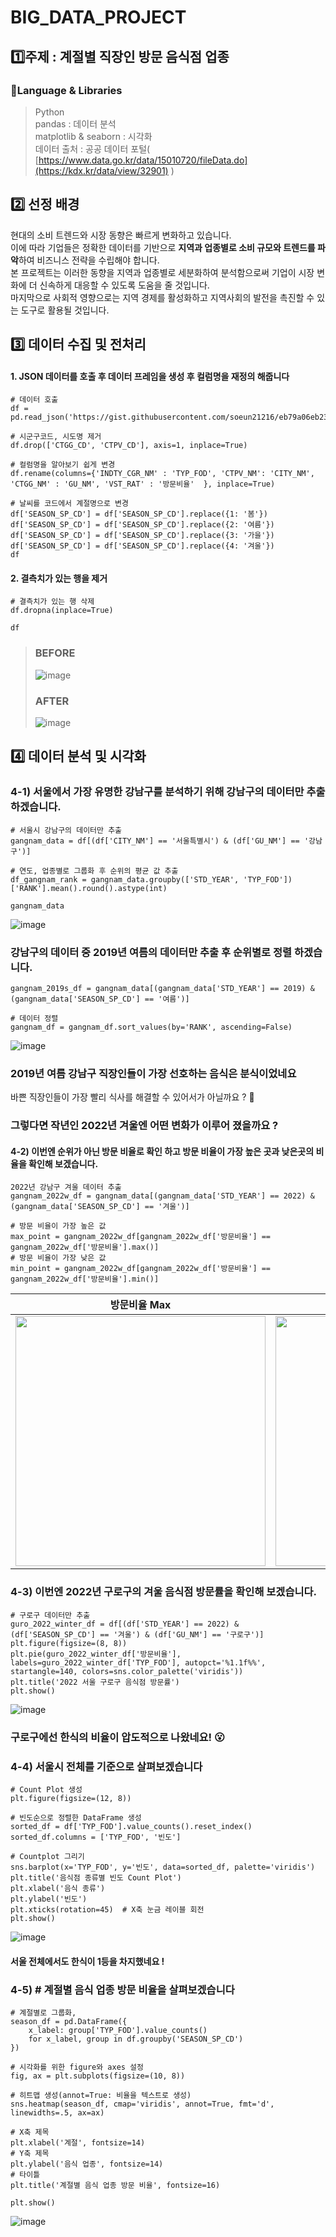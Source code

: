# BIG_DATA_PROJECT

## 1️⃣주제 : 계절별 직장인 방문 음식점 업종   
### 🎉Language & Libraries
> Python      
  pandas : 데이터 분석   
  matplotlib & seaborn : 시각화   
  데이터 출처 : 공공 데이터 포털( [https://www.data.go.kr/data/15010720/fileData.do](https://kdx.kr/data/view/32901) )

## 2️⃣ 선정 배경
현대의 소비 트렌드와 시장 동향은 빠르게 변화하고 있습니다.<br>
이에 따라 기업들은 정확한 데이터를 기반으로 **지역과 업종별로 소비 규모와 트렌드를 파악**하여 비즈니스 전략을 수립해야 합니다.<br>
본 프로젝트는 이러한 동향을 지역과 업종별로 세분화하여 분석함으로써 기업이 시장 변화에 더 신속하게 대응할 수 있도록 도움을 줄 것입니다.<br>
마지막으로 사회적 영향으로는 지역 경제를 활성화하고 지역사회의 발전을 촉진할 수 있는 도구로 활용될 것입니다.

## 3️⃣ 데이터 수집 및 전처리   
#### **1. JSON 데이터를 호출 후 데이터 프레임을 생성 후 컬럼명을 재정의 해줍니다**
```
# 데이터 호출
df = pd.read_json('https://gist.githubusercontent.com/soeun21216/eb79a06eb23e87890500829e7f1530b9/raw/7ba88b76a1623b3a05f1b6e97e3219e44cdfc775/gistfile1.txt')

# 시군구코드, 시도명 제거
df.drop(['CTGG_CD', 'CTPV_CD'], axis=1, inplace=True)

# 컬럼명을 알아보기 쉽게 변경
df.rename(columns={'INDTY_CGR_NM' : 'TYP_FOD', 'CTPV_NM': 'CITY_NM', 'CTGG_NM' : 'GU_NM', 'VST_RAT' : '방문비율'  }, inplace=True)

# 날씨를 코드에서 계절명으로 변경
df['SEASON_SP_CD'] = df['SEASON_SP_CD'].replace({1: '봄'})
df['SEASON_SP_CD'] = df['SEASON_SP_CD'].replace({2: '여름'})
df['SEASON_SP_CD'] = df['SEASON_SP_CD'].replace({3: '가을'})
df['SEASON_SP_CD'] = df['SEASON_SP_CD'].replace({4: '겨울'})
df
```
#### **2. 결측치가 있는 행을 제거**
```
# 결측치가 있는 행 삭제
df.dropna(inplace=True)

df
```


> ### BEFORE
>  ![image](https://github.com/soeun21216/BIG_DATA_PROJECT/assets/113682873/096607a6-49cc-457f-9a75-28bd72d9954a) 
>  ### AFTER
>  ![image](https://github.com/soeun21216/BIG_DATA_PROJECT/assets/113682873/dc34998e-61a6-44a5-a3cb-28dd75cbbd8d)

## 4️⃣ 데이터 분석 및 시각화

### 4-1) 서울에서 가장 유명한 강남구를 분석하기 위해 강남구의 데이터만 추출하겠습니다.
```
# 서울시 강남구의 데이터만 추출
gangnam_data = df[(df['CITY_NM'] == '서울특별시') & (df['GU_NM'] == '강남구')]

# 연도, 업종별로 그룹화 후 순위의 평균 값 추출
df_gangnam_rank = gangnam_data.groupby(['STD_YEAR', 'TYP_FOD'])['RANK'].mean().round().astype(int)

gangnam_data
```
![image](https://github.com/soeun21216/BIG_DATA_PROJECT/assets/113682873/7cbdad9b-476a-4662-82fb-a26db7adbb46)

### 강남구의 데이터 중 2019년 여름의 데이터만 추출 후 순위별로 정렬 하겠습니다.
```
gangnam_2019s_df = gangnam_data[(gangnam_data['STD_YEAR'] == 2019) & (gangnam_data['SEASON_SP_CD'] == '여름')]

# 데이터 정렬
gangnam_df = gangnam_df.sort_values(by='RANK', ascending=False)
```
![image](https://github.com/soeun21216/BIG_DATA_PROJECT/assets/113682873/03d1f7fd-5b04-4542-8597-c297b93d7da3)

### 2019년 여름 강남구 직장인들이 가장 선호하는 음식은 **분식**이었네요
바쁜 직장인들이 가장 빨리 식사를 해결할 수 있어서가 아닐까요 ? 🤔

### 그렇다면 작년인 2022년 겨울엔 어떤 변화가 이루어 졌을까요 ?    
#### 4-2) 이번엔 순위가 아닌 방문 비율로 확인 하고 방문 비율이 가장 높은 곳과 낮은곳의 비율을 확인해 보겠습니다.

```
2022년 강남구 겨울 데이터 추출
gangnam_2022w_df = gangnam_data[(gangnam_data['STD_YEAR'] == 2022) & (gangnam_data['SEASON_SP_CD'] == '겨울')]

# 방문 비율이 가장 높은 값
max_point = gangnam_2022w_df[gangnam_2022w_df['방문비율'] == gangnam_2022w_df['방문비율'].max()]
# 방문 비율이 가장 낮은 값
min_point = gangnam_2022w_df[gangnam_2022w_df['방문비율'] == gangnam_2022w_df['방문비율'].min()]
```
|방문비율 Max|방문비율 Min|
|--|--|
|<img src="https://github.com/soeun21216/BIG_DATA_PROJECT/assets/113682873/4f315bc7-1f41-4e6b-828a-ecbe3bef6e36" width="400">|<img src="https://github.com/soeun21216/BIG_DATA_PROJECT/assets/113682873/c2956d39-dd39-48bc-9b03-c26916f0bc18" width="400">|

### 4-3) 이번엔 2022년 구로구의 겨울 음식점 방문률을 확인해 보겠습니다.
```
# 구로구 데이터만 추출
guro_2022_winter_df = df[(df['STD_YEAR'] == 2022) & (df['SEASON_SP_CD'] == '겨울') & (df['GU_NM'] == '구로구')]
plt.figure(figsize=(8, 8))
plt.pie(guro_2022_winter_df['방문비율'], labels=guro_2022_winter_df['TYP_FOD'], autopct='%1.1f%%', startangle=140, colors=sns.color_palette('viridis'))
plt.title('2022 서울 구로구 음식점 방문률')
plt.show()
```
![image](https://github.com/soeun21216/BIG_DATA_PROJECT/assets/113682873/729aa4eb-9570-46ab-96b8-8519c7324810)

### 구로구에선 **한식**의 비율이 압도적으로 나왔네요! 😮

### 4-4) 서울시 전체를 기준으로 살펴보겠습니다
```
# Count Plot 생성
plt.figure(figsize=(12, 8))

# 빈도순으로 정렬한 DataFrame 생성
sorted_df = df['TYP_FOD'].value_counts().reset_index()
sorted_df.columns = ['TYP_FOD', '빈도']

# Countplot 그리기
sns.barplot(x='TYP_FOD', y='빈도', data=sorted_df, palette='viridis')
plt.title('음식점 종류별 빈도 Count Plot')
plt.xlabel('음식 종류')
plt.ylabel('빈도')
plt.xticks(rotation=45)  # X축 눈금 레이블 회전
plt.show()
```

![image](https://github.com/soeun21216/BIG_DATA_PROJECT/assets/113682873/6fb5c6ee-7570-49b3-8f6b-8e4dfa8cb889)

#### 서울 전체에서도 **한식**이 1등을 차지했네요 !

### 4-5) # 계절별 음식 업종 방문 비율을 살펴보겠습니다
```
# 계절별로 그룹화,
season_df = pd.DataFrame({
    x_label: group['TYP_FOD'].value_counts()
    for x_label, group in df.groupby('SEASON_SP_CD')
})

# 시각화를 위한 figure와 axes 설정
fig, ax = plt.subplots(figsize=(10, 8))

# 히트맵 생성(annot=True: 비율을 텍스트로 생성)
sns.heatmap(season_df, cmap='viridis', annot=True, fmt='d', linewidths=.5, ax=ax)

# X축 제목
plt.xlabel('계절', fontsize=14)
# Y축 제목
plt.ylabel('음식 업종', fontsize=14)
# 타이틀
plt.title('계절별 음식 업종 방문 비율', fontsize=16)

plt.show()
```
![image](https://github.com/soeun21216/BIG_DATA_PROJECT/assets/113682873/426364e4-1f9c-47a6-afe7-da65163a411a)






